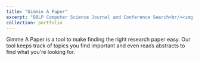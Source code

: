 ```yaml
---
title: "Gimmie A Paper"
excerpt: "DBLP Computer Science Journal and Conference Search<br/><img src='/images/GimmieAPaperWordCloud.png'>"
collection: portfolio
---
```


Gimme A Paper is a tool to make finding the right research paper easy. Our tool keeps track of topics you find important and even reads abstracts to find what you're looking for.